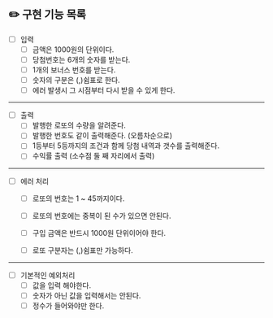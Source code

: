 ## ✏️ 구현 기능 목록

- [ ] 입력 
  - [ ] 금액은 1000원의 단위이다.
  - [ ] 당첨번호는 6개의 숫자를 받는다.
  - [ ] 1개의 보너스 번호를 받는다. 
  - [ ] 숫자의 구분은 (,)쉼표로 한다.
  - [ ] 에러 발생시 그 시점부터 다시 받을 수 있게 한다.
---

- [ ] 출력
  - [ ] 발행한 로또의 수량을 알려준다.
  - [ ] 발행한 번호도 같이 출력해준다. (오름차순으로)
  - [ ] 1등부터 5등까지의 조건과 함께 당첨 내역과 갯수를 출력해준다.
  - [ ] 수익률 출력 (소수점 둘 째 자리에서 출력)

---
- [ ] 에러 처리  
  - [ ] 로또의 번호는 1 ~ 45까지이다.
  - [ ] 로또의 번호에는 중복이 된 수가 있으면 안된다.
  - [ ] 구입 금액은 반드시 1000원 단위이어야 한다.
  - [ ] 로또 구분자는 (,)쉼표만 가능하다.  
  

---
- [ ] 기본적인 예외처리  
  - [ ] 값을 입력 해야한다.
  - [ ] 숫자가 아닌 값을 입력해서는 안된다.
  - [ ] 정수가 들어와야만 한다.
